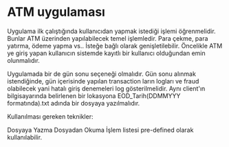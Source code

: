 # ATM uygulaması
Uygulama ilk çalıştığında kullanıcıdan yapmak istediği işlemi öğrenmelidir. Bunlar ATM üzerinden yapılabilecek temel işlemledir. Para çekme, para yatırma, ödeme yapma vs.. İsteğe bağlı olarak genişletilebilir. Öncelikle ATM ye giriş yapan kullanıcın sistemde kayıtlı bir kullanıcı olduğundan emin olunmalıdır.

Uygulamada bir de gün sonu seçeneği olmalıdır. Gün sonu alınmak istendiğinde, gün içerisinde yapılan transaction ların logları ve fraud olabilecek yani hatalı giriş denemeleri log gösterilmelidir. Aynı client'ın bilgisayarında belirlenen bir lokasyona EOD_Tarih(DDMMYYY formatında).txt adında bir dosyaya yazılmalıdır.

Kullanılması gereken teknikler:

Dosyaya Yazma
Dosyadan Okuma
İşlem listesi pre-defined olarak kullanılabilir.